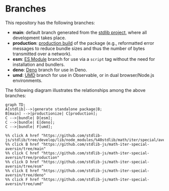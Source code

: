 <!--

@license Apache-2.0

Copyright (c) 2022 The Stdlib Authors.

Licensed under the Apache License, Version 2.0 (the "License");
you may not use this file except in compliance with the License.
You may obtain a copy of the License at

    http://www.apache.org/licenses/LICENSE-2.0

Unless required by applicable law or agreed to in writing, software
distributed under the License is distributed on an "AS IS" BASIS,
WITHOUT WARRANTIES OR CONDITIONS OF ANY KIND, either express or implied.
See the License for the specific language governing permissions and
limitations under the License.

-->

# Branches

This repository has the following branches:

-   **main**: default branch generated from the [stdlib project][stdlib-url], where all development takes place.
-   **production**: [production build][production-url] of the package (e.g., reformatted error messages to reduce bundle sizes and thus the number of bytes transmitted over a network).
-   **esm**: [ES Module][esm-url] branch for use via a `script` tag without the need for installation and bundlers.
-   **deno**: [Deno][deno-url] branch for use in Deno.
-   **umd**: [UMD][umd-url] branch for use in Observable, or in dual browser/Node.js environments.

The following diagram illustrates the relationships among the above branches:

```mermaid
graph TD;
A[stdlib]-->|generate standalone package|B;
B[main] -->|productionize| C[production];
C -->|bundle| D[esm];
C -->|bundle| E[deno];
C -->|bundle| F[umd];

%% click A href "https://github.com/stdlib-js/stdlib/tree/develop/lib/node_modules/%40stdlib/math/iter/special/aversin"
%% click B href "https://github.com/stdlib-js/math-iter-special-aversin/tree/main"
%% click C href "https://github.com/stdlib-js/math-iter-special-aversin/tree/production"
%% click D href "https://github.com/stdlib-js/math-iter-special-aversin/tree/esm"
%% click E href "https://github.com/stdlib-js/math-iter-special-aversin/tree/deno"
%% click F href "https://github.com/stdlib-js/math-iter-special-aversin/tree/umd"
```

[stdlib-url]: https://github.com/stdlib-js/stdlib/tree/develop/lib/node_modules/%40stdlib/math/iter/special/aversin
[production-url]: https://github.com/stdlib-js/math-iter-special-aversin/tree/production
[deno-url]: https://github.com/stdlib-js/math-iter-special-aversin/tree/deno
[umd-url]: https://github.com/stdlib-js/math-iter-special-aversin/tree/umd
[esm-url]: https://github.com/stdlib-js/math-iter-special-aversin/tree/esm